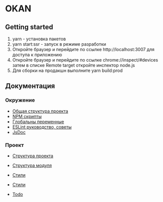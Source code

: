 # OKAN

## Getting started

1. yarn - установка пакетов
2. yarn start:ssr - запуск в режиме разработки 
3. Откройте браузер и перейдите по ссылке http://localhost:3007 для доступа к приложению
4. Откройте браузер и перейдите по ссылке chrome://inspect/#devices затем в списке Remote target откройте инспектор node.js
5. Для сборки на продакшн выполните yarn build:prod

## Документация

### Окружение
* [Общая структура проекта](./docs/environmentStructure.md.md)
* [NPM скрипты](docs/npmScripts.md)
* [Глобальны переменные](docs/globalVariables.md)
* [ESLint руководство, советы](docs/eslintGuide.md)
* [JsDoc](./docs/jsDoc.md)

### Проект

* [Структура проекта](docs/sourceStructure.md)
* [Структура модуля](./docs/module.md)
* [Стили](./docs/style.md)
* [Стили](./docs/style.md)



* [Todo](./docs/todo.md)
